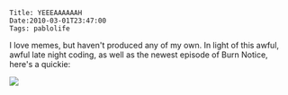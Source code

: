     Title: YEEEAAAAAAH
    Date:2010-03-01T23:47:00
    Tags: pablolife

I love memes, but haven't produced any of my own.  In light of this awful, awful
late night coding, as well as the newest episode of Burn Notice, here's
a quickie:

[![][1]][2]


   [1]: http://1.bp.blogspot.com/_3ys1dwfzc2w/S4zEKtkU2BI/AAAAAAAAAB4/TjjqnpkXvD8/s400/clojure-caruso.png
   [2]: http://1.bp.blogspot.com/_3ys1dwfzc2w/S4zEKtkU2BI/AAAAAAAAAB4/TjjqnpkXvD8/s1600-h/clojure-caruso.png

